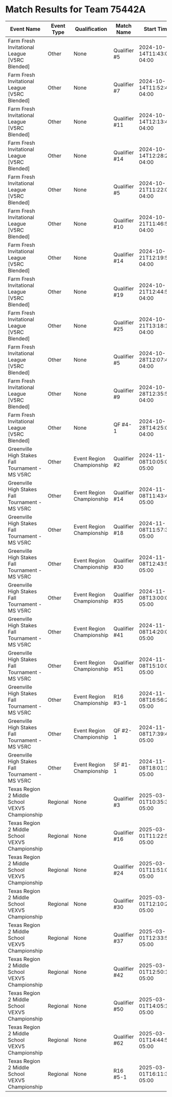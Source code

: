 # Match Results for Team 75442A

| Event Name | Event Type | Qualification | Match Name | Start Time | Team Score | Opponent Score | Winning Margin | Normalised Winning Margin | Verdict | Team Alliance | Winning Alliance | Red Team 1 | Red Team 2 | Blue Team 1 | Blue Team 2 |
|------------|------------|---------------|------------|------------|------------|-----------------|----------------|---------------------------|---------|---------------|------------------|------------|------------|-------------|-------------|
| Farm Fresh Invitational League [V5RC Blended] | Other | None | Qualifier #5 | 2024-10-14T11:43:07-04:00 | 3 | 6 | -3 | -0.3333333333333333 | L | red | blue | 75442R | 75442A | 75442Z | 87490A |
| Farm Fresh Invitational League [V5RC Blended] | Other | None | Qualifier #7 | 2024-10-14T11:52:49-04:00 | 3 | 3 | 0 | 0.0 | D | blue | Tie | 87490G | 87490E | 75442A | 75442E |
| Farm Fresh Invitational League [V5RC Blended] | Other | None | Qualifier #11 | 2024-10-14T12:13:49-04:00 | 0 | 11 | -11 | -1.0 | L | red | blue | 87490X | 75442A | 87490Z | 75442W |
| Farm Fresh Invitational League [V5RC Blended] | Other | None | Qualifier #14 | 2024-10-14T12:28:24-04:00 | 3 | 3 | 0 | 0.0 | D | blue | Tie | 87490F | 87490H | 75442J | 75442A |
| Farm Fresh Invitational League [V5RC Blended] | Other | None | Qualifier #5 | 2024-10-21T11:22:01-04:00 | 3 | 11 | -8 | -0.5714285714285714 | L | red | blue | 75442A | 75458A | 75442B | 87490Z |
| Farm Fresh Invitational League [V5RC Blended] | Other | None | Qualifier #10 | 2024-10-21T11:46:51-04:00 | 0 | 16 | -16 | -1.0 | L | blue | red | 87490C | 87490Z | 75442A | 75442E |
| Farm Fresh Invitational League [V5RC Blended] | Other | None | Qualifier #14 | 2024-10-21T12:19:51-04:00 | 3 | 3 | 0 | 0.0 | D | red | Tie | 75442A | 87490G | 87490F | 87490D |
| Farm Fresh Invitational League [V5RC Blended] | Other | None | Qualifier #19 | 2024-10-21T12:44:55-04:00 | 3 | 3 | 0 | 0.0 | D | blue | Tie | 75442T | 75458B | 75458Z | 75442A |
| Farm Fresh Invitational League [V5RC Blended] | Other | None | Qualifier #25 | 2024-10-21T13:18:10-04:00 | 19 | 3 | 16 | 0.7272727272727273 | W | red | red | 75442A | 87490A | 87490X | 87490B |
| Farm Fresh Invitational League [V5RC Blended] | Other | None | Qualifier #5 | 2024-10-28T12:07:40-04:00 | 12 | 0 | 12 | 1.0 | W | red | red | 75442E | 75442A | 87490B | 87490D |
| Farm Fresh Invitational League [V5RC Blended] | Other | None | Qualifier #9 | 2024-10-28T12:35:58-04:00 | 9 | 3 | 6 | 0.5 | W | red | red | 87490F | 75442A | 75442B | 75458B |
| Farm Fresh Invitational League [V5RC Blended] | Other | None | QF #4-1 | 2024-10-28T14:25:05-04:00 | 3 | 9 | -6 | -0.5 | L | blue | red | 75442R | 87490G | 75442W | 75442A |
| Greenville High Stakes Fall Tournament - MS V5RC | Other | Event Region Championship | Qualifier #2 | 2024-11-08T10:05:00-05:00 | 6 | 3 | 3 | 0.3333333333333333 | W | red | red | 2148R | 75442A | 75442X | 2148G |
| Greenville High Stakes Fall Tournament - MS V5RC | Other | Event Region Championship | Qualifier #14 | 2024-11-08T11:43:49-05:00 | 6 | 6 | 0 | 0.0 | D | blue | Tie | 2148N | 23835D | 75442A | 23835B |
| Greenville High Stakes Fall Tournament - MS V5RC | Other | Event Region Championship | Qualifier #18 | 2024-11-08T11:57:38-05:00 | 5 | 22 | -17 | -0.6296296296296297 | L | red | blue | 75442A | 75442H | 106D | 2148X |
| Greenville High Stakes Fall Tournament - MS V5RC | Other | Event Region Championship | Qualifier #30 | 2024-11-08T12:43:53-05:00 | 7 | 6 | 1 | 0.07692307692307693 | W | blue | blue | 75458C | 2148S | 75442A | 75458X |
| Greenville High Stakes Fall Tournament - MS V5RC | Other | Event Region Championship | Qualifier #35 | 2024-11-08T13:00:07-05:00 | 19 | 3 | 16 | 0.7272727272727273 | W | red | red | 75442A | 75442E | 75458X | 75442R |
| Greenville High Stakes Fall Tournament - MS V5RC | Other | Event Region Championship | Qualifier #41 | 2024-11-08T14:20:00-05:00 | 11 | 3 | 8 | 0.5714285714285714 | W | blue | blue | 2148E | 75458A | 75442A | 75442W |
| Greenville High Stakes Fall Tournament - MS V5RC | Other | Event Region Championship | Qualifier #51 | 2024-11-08T15:10:00-05:00 | 10 | 3 | 7 | 0.5384615384615384 | W | red | red | 2148A | 75442A | 106C | 75442T |
| Greenville High Stakes Fall Tournament - MS V5RC | Other | Event Region Championship | R16 #3-1 | 2024-11-08T16:56:25-05:00 | 13 | 3 | 10 | 0.625 | W | red | red | 75442A | 23835D | 75458B | 2148X |
| Greenville High Stakes Fall Tournament - MS V5RC | Other | Event Region Championship | QF #2-1 | 2024-11-08T17:39:41-05:00 | 7 | 3 | 4 | 0.4 | W | red | red | 75442A | 23835D | 2148F | 2148E |
| Greenville High Stakes Fall Tournament - MS V5RC | Other | Event Region Championship | SF #1-1 | 2024-11-08T18:01:18-05:00 | 14 | 32 | -18 | -0.391304347826087 | L | blue | red | 106D | 106C | 75442A | 23835D |
| Texas Region 2 Middle School VEXV5 Championship | Regional | None | Qualifier #3 | 2025-03-01T10:35:37-05:00 | 17 | 16 | 1 | 0.030303030303030304 | W | blue | blue | 2148A | 75458B | 75442A | 12169D |
| Texas Region 2 Middle School VEXV5 Championship | Regional | None | Qualifier #16 | 2025-03-01T11:22:53-05:00 | 11 | 3 | 8 | 0.5714285714285714 | W | red | red | 23835C | 75442A | 75442W | 75442X |
| Texas Region 2 Middle School VEXV5 Championship | Regional | None | Qualifier #24 | 2025-03-01T11:51:04-05:00 | 7 | 0 | 7 | 1.0 | W | red | red | 32410H | 75442A | 75442J | 75458Z |
| Texas Region 2 Middle School VEXV5 Championship | Regional | None | Qualifier #30 | 2025-03-01T12:10:22-05:00 | 7 | 5 | 2 | 0.16666666666666666 | W | blue | blue | 75442E | 2148N | 75442A | 23835B |
| Texas Region 2 Middle School VEXV5 Championship | Regional | None | Qualifier #37 | 2025-03-01T12:33:52-05:00 | 16 | 6 | 10 | 0.45454545454545453 | W | red | red | 75442A | 75605B | 2148S | 12169B |
| Texas Region 2 Middle School VEXV5 Championship | Regional | None | Qualifier #42 | 2025-03-01T12:50:16-05:00 | 30 | 3 | 27 | 0.8181818181818182 | W | blue | blue | 2148F | 75442T | 75442A | 106C |
| Texas Region 2 Middle School VEXV5 Championship | Regional | None | Qualifier #50 | 2025-03-01T14:05:16-05:00 | 0 | 25 | -25 | -1.0 | L | red | blue | 2148G | 75442A | 106D | 2148R |
| Texas Region 2 Middle School VEXV5 Championship | Regional | None | Qualifier #62 | 2025-03-01T14:44:54-05:00 | 11 | 0 | 11 | 1.0 | W | red | red | 75458A | 75442A | 23835D | 75442Z |
| Texas Region 2 Middle School VEXV5 Championship | Regional | None | R16 #5-1 | 2025-03-01T16:11:32-05:00 | 6 | 11 | -5 | -0.29411764705882354 | L | red | blue | 106C | 75442A | 12169B | 2148N |
